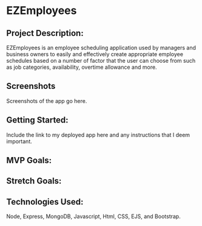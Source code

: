 # EZEmployees
## Project Description:
EZEmployees is an employee scheduling application used by managers and business owners to easily and effectively create appropriate employee schedules based on a number of factor that the user can choose from such as job categories, availability, overtime allowance and more.
## Screenshots
Screenshots of the app go here.
## Getting Started:
Include the link to my deployed app here and any instructions that I deem important.
## MVP Goals:
## Stretch Goals:
## Technologies Used:
Node, Express, MongoDB, Javascript, Html, CSS, EJS, and Bootstrap.

